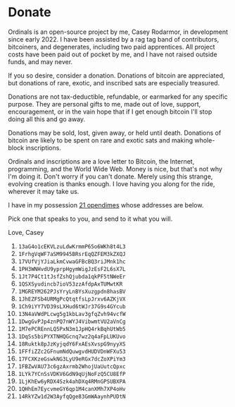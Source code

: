 Donate
======

Ordinals is an open-source project by me, Casey Rodarmor, in development since
early 2022. I have been assisted by a rag tag band of contributors, bitcoiners,
and degenerates, including two paid apprentices. All project costs have been
paid out of pocket by me, and I have not raised outside funds, and may never.

If you so desire, consider a donation. Donations of bitcoin are appreciated,
but donations of rare, exotic, and inscribed sats are especially treasured.

Donations are not tax-deductible, refundable, or earmarked for any specific
purpose. They are personal gifts to me, made out of love, support,
encouragement, or in the vain hope that if I get enough bitcoin I'll stop doing
all this and go away.

Donations may be sold, lost, given away, or held until death. Donations of
bitcoin are likely to be spent on rare and exotic sats and making whole-block
inscriptions.

Ordinals and inscriptions are a love letter to Bitcoin, the Internet,
programming, and the World Wide Web. Money is nice, but that's not why I'm
doing it. Don't worry if you can't donate. Merely using this strange, evolving
creation is thanks enough. I love having you along for the ride, wherever it
may take us.

I have in my possession [21
opendimes](https://www.youtube.com/watch?v=bLOlsa6K5TI) whose addresses are
below.

Pick one that speaks to you, and send to it what you will.

Love,
Casey

1. `13aG4o1cEKVLzuLdwKrmmP65o6WKh8t4L3`
2. `1FrhgVqWF7aSM9945BRsrEqQZFEM3kZXQJ`
3. `17VUfVjYJiaLkmCvwaGFBcBQ3riJMnk1hc`
4. `1PH3WNHvdU9yprpHgymWigJzEsF2L6sX7L`
5. `1Jt7P4Ct1tJsfZshQjubda1qkPF5tNWeEr`
6. `1QSXSyudincb7ioV53zzAfdpAxTUMwtKR`
7. `1MGREYM262PJsYryLnBYsXuzgpdn8hasBV`
8. `1JhEZFSb4URMgPcQtqtfsLpJrxv6AZKjVX`
9. `1Ch9iYY7VD39sLXHud6tWJr37G9s4GYcub`
10. `13N4aVWdPLcwg5g1kbLav3gfqZvh94vcfW`
11. `1DwgGvPJp4znPQ7nWYJ4VibwmtVU2aVnCg`
12. `1M7ePCREnnLQ5PxN3m1JpHQ4rkBqhUtWb5`
13. `1DqSs5biPYXTNHQGcnq7wz2q4aFpLUKUvo`
14. `18Ruktk8pJzKyjqdY6FxAEsXvspG9nyyXS`
15. `1FFfiZZc2GFnumNdQuwgvdHUDVDnWFXu53`
16. `17FCXKzeGswkNG3LyU9eRGx7dcZoXPiYm3`
17. `1FBZwVAU73c6gzAxrmb2WhojUaUutcQpxc`
18. `1LYk7YCnSsVDKV6GdN9qUjNoFzQ5CU8EfP`
19. `1LjKhEw6yRDX4Szk4ahDXq4RMnGPSUBXPA`
20. `1QHhEm7EycvmeGY6qp1M4canXMh7XP4oHv`
21. `14RkYZw1d2W3AyfqQge83GmWAaynhPUDtN`
